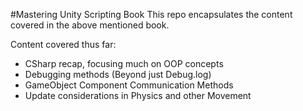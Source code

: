 #Mastering Unity Scripting Book
This repo encapsulates the content covered in the above mentioned book. 

Content covered thus far:
- CSharp recap, focusing much on OOP concepts
- Debugging methods (Beyond just Debug.log)
- GameObject Component Communication Methods
- Update considerations in Physics and other Movement
